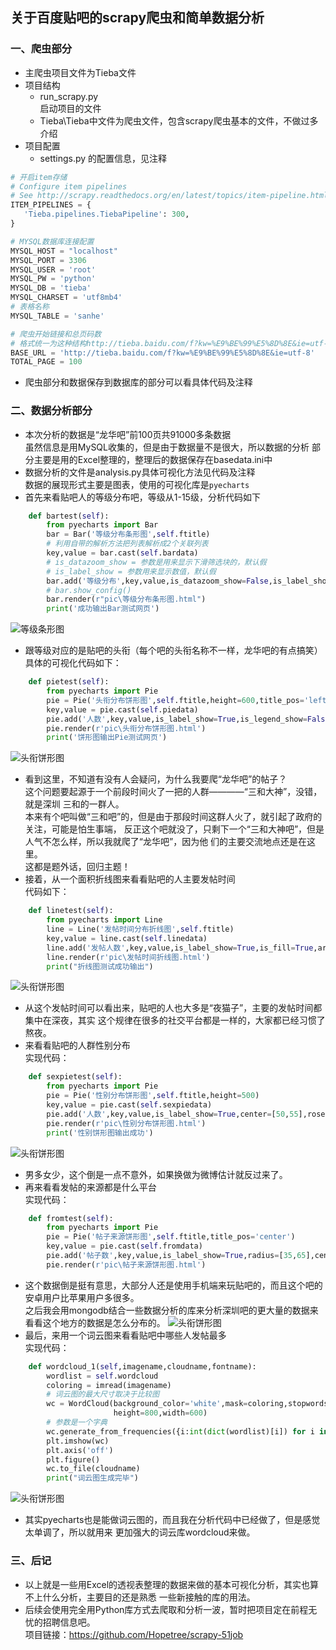 ## 关于百度贴吧的scrapy爬虫和简单数据分析
### 一、爬虫部分
- 主爬虫项目文件为Tieba文件
- 项目结构
    - run_scrapy.py
    </br>启动项目的文件
    - Tieba\Tieba中文件为爬虫文件，包含scrapy爬虫基本的文件，不做过多介绍
- 项目配置
    - settings.py 的配置信息，见注释
```python
# 开启item存储
# Configure item pipelines
# See http://scrapy.readthedocs.org/en/latest/topics/item-pipeline.html
ITEM_PIPELINES = {
   'Tieba.pipelines.TiebaPipeline': 300,
}
```
```python
# MYSQL数据库连接配置
MYSQL_HOST = "localhost"
MYSQL_PORT = 3306
MYSQL_USER = 'root'
MYSQL_PW = 'python'
MYSQL_DB = 'tieba'
MYSQL_CHARSET = 'utf8mb4'
# 表格名称
MYSQL_TABLE = 'sanhe'
```
```python
# 爬虫开始链接和总页码数
# 格式统一为这种结构http://tieba.baidu.com/f?kw=%E9%BE%99%E5%8D%8E&ie=utf-8
BASE_URL = 'http://tieba.baidu.com/f?kw=%E9%BE%99%E5%8D%8E&ie=utf-8'
TOTAL_PAGE = 100
```
- 爬虫部分和数据保存到数据库的部分可以看具体代码及注释


### 二、数据分析部分
- 本次分析的数据是“龙华吧”前100页共91000多条数据
    </br>虽然信息是用MySQL收集的，但是由于数据量不是很大，所以数据的分析
    部分主要是用的Excel整理的，整理后的数据保存在basedata.ini中
- 数据分析的文件是analysis.py具体可视化方法见代码及注释
</br>数据的展现形式主要是图表，使用的可视化库是`pyecharts` 
- 首先来看贴吧人的等级分布吧，等级从1-15级，分析代码如下
```python
    def bartest(self):
        from pyecharts import Bar
        bar = Bar('等级分布条形图',self.ftitle)
        # 利用自带的解析方法把列表解析成2个关联列表
        key,value = bar.cast(self.bardata)
        # is_datazoom_show = 参数是用来显示下滑筛选块的，默认假
        # is_label_show = 参数用来显示数值，默认假
        bar.add('等级分布',key,value,is_datazoom_show=False,is_label_show=True)
        # bar.show_config()
        bar.render(r"pic\等级分布条形图.html")
        print('成功输出Bar测试网页')
```
![等级条形图](https://github.com/Hopetree/Scrapy-Tieba/blob/master/pic/%E7%AD%89%E7%BA%A7%E5%88%86%E5%B8%83%E6%9D%A1%E5%BD%A2%E5%9B%BE.png)
- 跟等级对应的是贴吧的头衔（每个吧的头衔名称不一样，龙华吧的有点搞笑）
</br>具体的可视化代码如下：
```python
    def pietest(self):
        from pyecharts import Pie
        pie = Pie('头衔分布饼形图',self.ftitle,height=600,title_pos='left')
        key,value = pie.cast(self.piedata)
        pie.add('人数',key,value,is_label_show=True,is_legend_show=False,radius=[30,70])
        pie.render(r'pic\头衔分布饼形图.html')
        print('饼形图输出Pie测试网页')
```
![头衔饼形图](https://github.com/Hopetree/Scrapy-Tieba/blob/master/pic/%E5%A4%B4%E8%A1%94%E5%88%86%E5%B8%83%E9%A5%BC%E5%BD%A2%E5%9B%BE.png)
- 看到这里，不知道有没有人会疑问，为什么我要爬“龙华吧”的帖子？
</br>这个问题要起源于一个前段时间火了一把的人群————“三和大神”，没错，就是深圳
三和的一群人。
</br>本来有个吧叫做“三和吧”的，但是由于那段时间这群人火了，就引起了政府的关注，可能是怕生事端，
反正这个吧就没了，只剩下一个“三和大神吧”，但是人气不怎么样，所以我就爬了“龙华吧”，因为他
们的主要交流地点还是在这里。
</br>这都是题外话，回归主题！
- 接着，从一个面积折线图来看看贴吧的人主要发帖时间
</br>代码如下：
```python
    def linetest(self):
        from pyecharts import Line
        line = Line('发帖时间分布折线图',self.ftitle)
        key,value = line.cast(self.linedata)
        line.add('发帖人数',key,value,is_label_show=True,is_fill=True,area_opacity=0.3,is_smooth=True)
        line.render(r'pic\发帖时间折线图.html')
        print("折线图测试成功输出")
```
![头衔饼形图](https://github.com/Hopetree/Scrapy-Tieba/blob/master/pic/%E5%8F%91%E5%B8%96%E6%97%B6%E9%97%B4%E5%88%86%E5%B8%83%E6%8A%98%E7%BA%BF%E5%9B%BE.png)
- 从这个发帖时间可以看出来，贴吧的人也大多是“夜猫子”，主要的发帖时间都集中在深夜，其实
这个规律在很多的社交平台都是一样的，大家都已经习惯了熬夜。
- 来看看贴吧的人群性别分布
</br>实现代码：
```python
    def sexpietest(self):
        from pyecharts import Pie
        pie = Pie('性别分布饼形图',self.ftitle,height=500)
        key,value = pie.cast(self.sexpiedata)
        pie.add('人数',key,value,is_label_show=True,center=[50,55],rosetype='area')
        pie.render(r'pic\性别分布饼形图.html')
        print('性别饼形图输出成功')
```
![头衔饼形图](https://github.com/Hopetree/Scrapy-Tieba/blob/master/pic/%E6%80%A7%E5%88%AB%E5%88%86%E5%B8%83%E9%A5%BC%E5%BD%A2%E5%9B%BE.png)
- 男多女少，这个倒是一点不意外，如果换做为微博估计就反过来了。
- 再来看看发帖的来源都是什么平台
</br>实现代码：
```python
    def fromtest(self):
        from pyecharts import Pie
        pie = Pie('帖子来源饼形图',self.ftitle,title_pos='center')
        key,value = pie.cast(self.fromdata)
        pie.add('帖子数',key,value,is_label_show=True,radius=[35,65],center=[50,55],legend_pos='left',legend_orient='vertical')
        pie.render(r'pic\帖子来源饼形图.html')
```
- 这个数据倒是挺有意思，大部分人还是使用手机端来玩贴吧的，而且这个吧的安卓用户比苹果用户多很多。
</br>之后我会用mongodb结合一些数据分析的库来分析深圳吧的更大量的数据来看看这个地方的数据是怎么分布的。
![头衔饼形图](https://github.com/Hopetree/Scrapy-Tieba/blob/master/pic/%E5%B8%96%E5%AD%90%E6%9D%A5%E6%BA%90%E9%A5%BC%E5%BD%A2%E5%9B%BE.png)
- 最后，来用一个词云图来看看贴吧中哪些人发帖最多
</br>实现代码：
```python
    def wordcloud_1(self,imagename,cloudname,fontname):
        wordlist = self.wordcloud
        coloring = imread(imagename)
        # 词云图的最大尺寸取决于比较图
        wc = WordCloud(background_color='white',mask=coloring,stopwords=STOPWORDS,font_path=fontname,max_font_size=150,
                       height=800,width=600)
        # 参数是一个字典
        wc.generate_from_frequencies({i:int(dict(wordlist)[i]) for i in dict(wordlist)})
        plt.imshow(wc)
        plt.axis('off')
        plt.figure()
        wc.to_file(cloudname)
        print("词云图生成完毕")
```
![头衔饼形图](https://github.com/Hopetree/Scrapy-Tieba/blob/master/pic/wordcloud.png)
- 其实pyecharts也是能做词云图的，而且我在分析代码中已经做了，但是感觉太单调了，所以就用来
更加强大的词云库wordcloud来做。

### 三、后记
- 以上就是一些用Excel的透视表整理的数据来做的基本可视化分析，其实也算不上什么分析，主要目的还是熟悉
一些新接触的库的用法。
- 后续会使用完全用Python库方式去爬取和分析一波，暂时把项目定在前程无忧的招聘信息吧。
</br>项目链接：https://github.com/Hopetree/scrapy-51job

